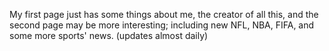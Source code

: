 My first page just has some things about me, the creator of all this, and the second page may be more interesting; including new NFL, NBA, FIFA, and some more sports' news. (updates almost daily)
